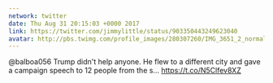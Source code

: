 ```yaml
---
network: twitter
date: Thu Aug 31 20:15:03 +0000 2017
link: https://twitter.com/jimmylittle/status/903350443249623040
avatar: http://pbs.twimg.com/profile_images/280307260/IMG_3651_2_normal.jpg
---
```


@balboa056 Trump didn't help anyone. He flew to a different city and gave a campaign speech to 12 people from the s… https://t.co/N5Clfev8XZ
